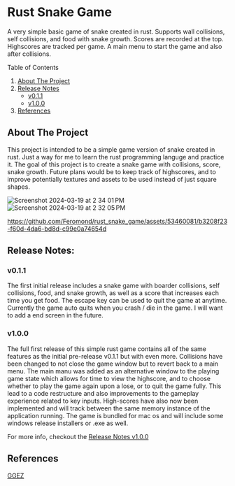 # Rust Snake Game
A very simple basic game of snake created in rust. Supports wall collisions, self collisions, and food with snake growth. Scores are recorded at the top. Highscores are tracked per game. A main menu to start the game and also after collisions.

<!-- TABLE OF CONTENTS -->

  <summary>Table of Contents</summary>
  <ol>
    <li>
      <a href="#about-the-project">About The Project</a>
    </li>
    <li>
      <a href="#release-notes">Release Notes</a>
      <ul>
        <li><a href="#v011">v0.1.1</a></li>
        <li><a href="#v100">v1.0.0</a></li>
      </ul>
    </li>
    <li>
      <a href="#references">References</a>
    </li>
  </ol>

## About The Project


This project is intended to be a simple game version of snake created in rust. Just a way for me to learn the rust programming languge and practice it.
The goal of this project is to create a snake game with collisions, score, snake growth. Future plans would be to keep track of highscores, and to improve potentially textures and assets to be used instead of just square shapes.

![Screenshot 2024-03-19 at 2 34 01 PM](https://github.com/Feromond/rust_snake_game/assets/53460081/7eddd3f0-ad81-4675-bf7b-b203a6670fb5)
![Screenshot 2024-03-19 at 2 32 05 PM](https://github.com/Feromond/rust_snake_game/assets/53460081/fc663a1d-b50e-4467-ba1b-bca7676699f2)


https://github.com/Feromond/rust_snake_game/assets/53460081/b3208f23-f60d-4da6-bd8d-c99e0a74654d


## Release Notes:

### v0.1.1
The first initial release includes a snake game with boarder collisions, self collisions, food, and snake growth, as well as a score that increases each time you get food.
The escape key can be used to quit the game at anytime. Currently the game auto quits when you crash / die in the game. I will want to add a end screen in the future.

### v1.0.0

The full first release of this simple rust game contains all of the same features as the initial pre-release v0.1.1 but with even more. Collisions have been changed to not close the game window but to revert back to a main menu. The main manu was added as an alternative window to the playing game state which allows for time to view the highscore, and to choose whether to play the game again upon a lose, or to quit the game fully. This lead to a code restructure and also improvements to the gameplay experience related to key inputs. High-scores have also now been implemented and will track between the same memory instance of the application running. The game is bundled for mac os and will include some windows release installers or .exe as well.

For more info, checkout the [Release Notes v1.0.0](https://github.com/Feromond/rust_snake_game/releases)

## References

[GGEZ](https://ggez.rs)

